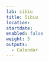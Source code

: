 ```yaml
---
lab: sibiu
title: Sibiu
location: 
startdate:
enabled: false
weight: 5
outputs:
  - Calendar
---
```

